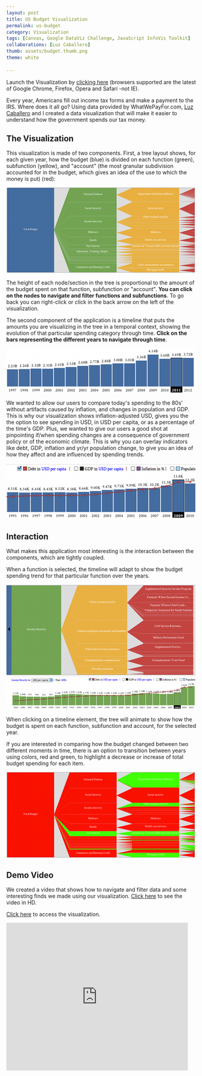 ```yaml
---
layout: post
title: US Budget Visualization
permalink: us-budget
category: Visualization
tags: [Canvas, Google DataViz Challenge, JavaScript InfoVis Toolkit]
collaborations: [Luz Caballero]
thumb: assets/budget.thumb.png
theme: white

---
```


Launch the Visualization by [clicking here](http://blog.thejit.org/assets/dataviz/index.html)
(browsers supported are the latest of Google Chrome, Firefox, Opera and
Safari -not IE).

Every year, Americans fill out income tax forms and make a payment to the IRS.
Where does it all go? Using data provided by WhatWePayFor.com, [Luz Caballero](http://uxnerd.com/) and I created a data visualization
that will make it easier to understand how the government spends our tax money.

## The Visualization

This visualization is made of two components. First, a tree layout shows, for each given year,
how the budget (blue) is divided on each function (green), subfunction (yellow), and "account"
(the most granular subdivision accounted for in the budget, which gives an idea of the
use to which the money is put) (red):

![Icicle Layout](/assets/dataviz/icicle.png)

The height of each node/section in the tree is proportional to the amount of the
budget spent on that function, subfunction or "account". **You can click on the nodes
to navigate and filter functions and subfunctions**. To go back you can right-click or
click in the back arrow on the left of the visualization.

The second component of the application is a timeline that puts the amounts you are
visualizing in the tree in a temporal context, showing the evolution of that particular
spending category through time. **Click on the bars representing the different years to navigate
through time**.

![Timeline](/assets/dataviz/timeline.png)

We wanted to allow our users to compare today's
spending to the 80s' without artifacts caused by inflation, and changes in population and GDP.
This is why our visualization shows inflation-adjusted USD, gives you the the option to see
spending in USD, in USD per capita, or as a percentage of the time's GDP. Plus, we wanted to give
our users a good shot at pinpointing if/when spending changes are a
consequence of government policy or of the economic climate. This is why you can overlay
indicators like debt, GDP, inflation and yr/yr population change, to give you an idea of how they
affect and are influenced by spending trends.

![Timeline](/assets/dataviz/timeline-debt.png)

## Interaction

What makes this application most interesting is the interaction between the components, which
are tightly coupled.

When a function is selected, the timeline will adapt to show the budget
spending trend for that particular function over the years.

![Interacting with the Icicle tree](/assets/dataviz/timeline2.png)

When clicking on a timeline element, the tree will animate to show
how the budget is spent on each function, subfunction and account, for the
selected year.

If you are interested in comparing how the budget changed between two different
moments in time, there is an option to transition between years using colors, red and green,
to highlight a decrease or increase of total budget spending for each item.

![Interacting with the Icicle tree](/assets/dataviz/icicle2.png)


## Demo Video

We created a video that shows how to navigate and filter data and some interesting finds we made
using our visualization. [Click here](http://www.youtube.com/watch?v=WUtwn7wB9Hs&hd=1) to see the video in HD.

[Click here](http://blog.thejit.org/assets/dataviz/) to access the visualization.


<iframe width="480" height="390" src="http://www.youtube.com/embed/WUtwn7wB9Hs?rel=0" frameborder="0">
</iframe>

